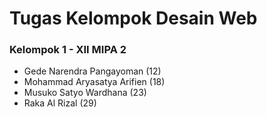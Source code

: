 # Tugas Kelompok Desain Web
### Kelompok 1 - XII MIPA 2
* Gede Narendra Pangayoman (12)
* Mohammad Aryasatya Arifien (18)
* Musuko Satyo Wardhana (23)
* Raka Al Rizal (29)
